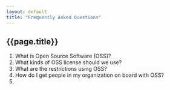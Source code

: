 ```yaml
---
layout: default
title: "Frequently Asked Questions"
---
```


## {{page.title}}

1. What is Open Source Software (OSS)?
2. What kinds of OSS license should we use?
3. What are the restrictions using OSS? 
4. How do I get people in my organization on board with OSS?
5. 

